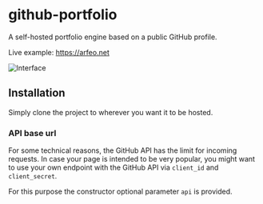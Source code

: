 # github-portfolio

A self-hosted portfolio engine based on a public GitHub profile.

Live example: https://arfeo.net

![Interface](http://static.arfeo.net/github-portfolio/interface.png)

## Installation

Simply clone the project to wherever you want it to be hosted.

### API base url

For some technical reasons, the GitHub API has the limit for incoming requests. In case your page is intended to be very popular, you might want to use your own endpoint with the GitHub API via `client_id` and `client_secret`.

For this purpose the constructor optional parameter `api` is provided.
